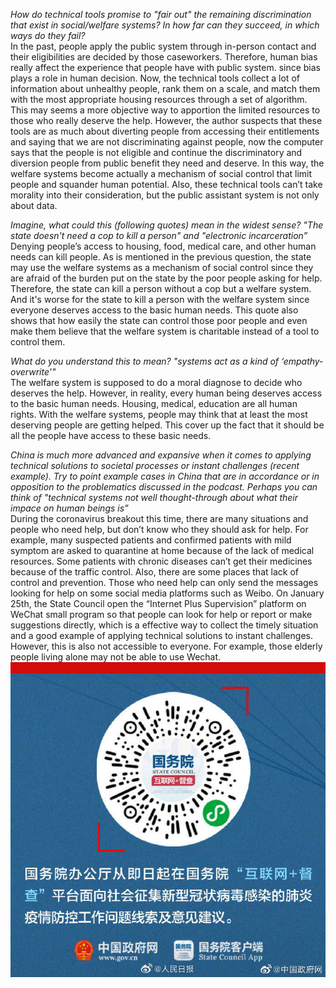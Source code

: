 *How do technical tools promise to "fair out" the remaining discrimination that exist in social/welfare systems? In how far can they succeed, in which ways do they fail?*</br>
    In the past, people apply the public system through in-person contact and their eligibilities are decided by those caseworkers. Therefore, human bias really affect the experience that people have with public system. since bias plays a role in human decision. Now, the technical tools collect a lot of information about unhealthy people, rank them on a scale, and match them with the most appropriate housing resources through a set of algorithm. This may seems a more objective way to apportion the limited resources to those who really deserve the help. However, the author suspects that these tools are as much about diverting people from accessing their entitlements and saying that we are not discriminating against people, now the computer says that the people is not eligible and continue the discriminatory and diversion people from public benefit they need and deserve. In this way, the welfare systems become actually a mechanism of social control that limit people and squander human potential. Also, these technical tools can’t take morality into their consideration, but the public assistant system is not only about data.

*Imagine, what could this (following quotes) mean in the widest sense? "The state doesn't need a cop to kill a person" and "electronic incarceration”*</br>
    Denying people’s access to housing, food, medical care, and other human needs can kill people. As is mentioned in the previous question, the state may use the welfare systems as a mechanism of social control since they are afraid of the burden put on the state by the poor people asking for help. Therefore, the state can kill a person without a cop but a welfare system. And it's worse for the state to kill a person with the welfare system since everyone deserves access to the basic human needs. This quote also shows that how easily the state can control those poor people and even make them believe that the welfare system is charitable instead of a tool to control them.

*What do you understand this to mean? "systems act as a kind of ‘empathy-overwrite'"*</br>
    The welfare system is supposed to do a moral diagnose to decide who deserves the help. However, in reality, every human being deserves access to the basic human needs. Housing, medical, education are all human rights. With the welfare systems, people may think that at least the most deserving people are getting helped. This cover up the fact that it should be all the people have access to these basic needs. 

*China is much more advanced and expansive when it comes to applying technical solutions to societal processes or instant challenges (recent example). Try to point example cases in China that are in accordance or in opposition to the problematics discussed in the podcast. Perhaps you can think of "technical systems not well thought-through about what their impace on human beings is”*</br>
    During the coronavirus breakout this time, there are many situations and people who need help, but don’t know who they should ask for help. For example, many suspected patients and confirmed patients with mild symptom are asked to quarantine at home because of the lack of medical resources. Some patients with chronic diseases can’t get their medicines because of the traffic control. Also, there are some places that lack of control and prevention. Those who need help can only send the messages looking for help on some social media platforms such as Weibo. On January 25th, the State Council open the “Internet  Plus Supervision” platform on WeChat small program so that people can look for help or report or make suggestions directly, which is a effective way to collect the timely situation and a good example of applying technical solutions to instant challenges. However, this is also not accessible to everyone. For example, those elderly people living alone may not be able to use Wechat.
    ![image](internet+.jpeg)
